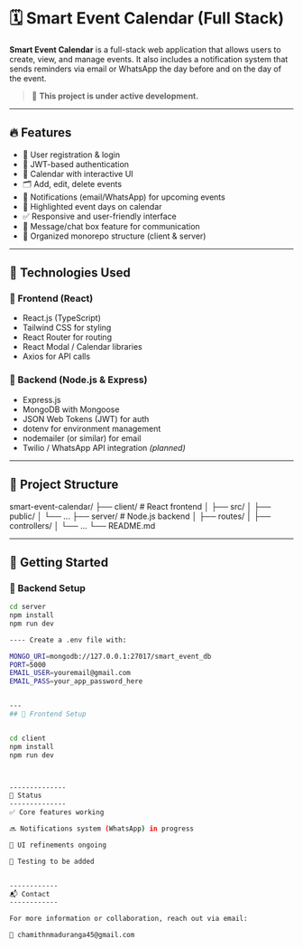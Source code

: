 # 🗓️ Smart Event Calendar (Full Stack)

**Smart Event Calendar** is a full-stack web application that allows users to create, view, and manage events. It also includes a notification system that sends reminders via email or WhatsApp the day before and on the day of the event.

> 🚧 **This project is under active development.**

---

## 🔥 Features

- 📝 User registration & login
- 🔐 JWT-based authentication
- 📅 Calendar with interactive UI
- 🗂️ Add, edit, delete events
- 🔔 Notifications (email/WhatsApp) for upcoming events
- 📆 Highlighted event days on calendar
- ✅ Responsive and user-friendly interface
- 📨 Message/chat box feature for communication
- 📁 Organized monorepo structure (client & server)

---

## 🧰 Technologies Used

### 🔹 Frontend (React)

- React.js (TypeScript)
- Tailwind CSS for styling
- React Router for routing
- React Modal / Calendar libraries
- Axios for API calls

### 🔹 Backend (Node.js & Express)

- Express.js
- MongoDB with Mongoose
- JSON Web Tokens (JWT) for auth
- dotenv for environment management
- nodemailer (or similar) for email
- Twilio / WhatsApp API integration _(planned)_

---

## 📁 Project Structure

smart-event-calendar/
├── client/ # React frontend
│ ├── src/
│ ├── public/
│ └── ...
├── server/ # Node.js backend
│ ├── routes/
│ ├── controllers/
│ └── ...
└── README.md

---

## 🚀 Getting Started

### 🔧 Backend Setup

```bash
cd server
npm install
npm run dev

---- Create a .env file with:

MONGO_URI=mongodb://127.0.0.1:27017/smart_event_db
PORT=5000
EMAIL_USER=youremail@gmail.com
EMAIL_PASS=your_app_password_here


---
## 🔧 Frontend Setup


cd client
npm install
npm run dev



--------------
📌 Status
--------------
✅ Core features working

🔜 Notifications system (WhatsApp) in progress

🔧 UI refinements ongoing

🧪 Testing to be added


------------
📬 Contact
------------

For more information or collaboration, reach out via email:

📧 chamithnmaduranga45@gmail.com
```
